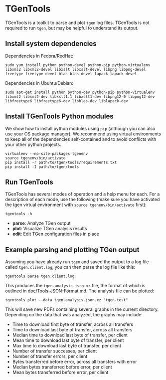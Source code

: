 # TGenTools

TGenTools is a toolkit to parse and plot `tgen` log files. TGenTools is
not required to run `tgen`, but may be helpful to understand its output.

## Install system dependencies

Dependencies in Fedora/RedHat:

    sudo yum install python python-devel python-pip python-virtualenv libxml2 libxml2-devel libxslt libxslt-devel libpng libpng-devel freetype freetype-devel blas blas-devel lapack lapack-devel

Dependencies in Ubuntu/Debian:

    sudo apt-get install python python-dev python-pip python-virtualenv libxml2 libxml2-dev libxslt1.1 libxslt1-dev libpng12-0 libpng12-dev libfreetype6 libfreetype6-dev libblas-dev liblapack-dev

## Install TGenTools Python modules

We show how to install python modules using `pip` (although you can also
use your OS package manager). We recommend using virtual environments to
keep all of the dependencies self-contained and to avoid conflicts with
your other python projects.

    virtualenv --no-site-packages tgenenv
    source tgenenv/bin/activate
    pip install -r path/to/tgen/tools/requirements.txt
    pip install -I path/to/tgen/tools

## Run TGenTools

TGenTools has several modes of operation and a help menu for each. For a
description of each mode, use the following (make sure you have activated
the tgen virtual environment with `source tgenenv/bin/activate` first):

```
tgentools -h
```

  + **parse**: Analyze TGen output
  + **plot**: Visualize TGen analysis results
  + **edit**: Edit TGen configuration files in place

## Example parsing and plotting TGen output

Assuming you have already run `tgen` and saved the output to a log file
called `tgen.client.log`, you can then parse the log file like this:

    tgentools parse tgen.client.log

This produces the `tgen.analysis.json.xz` file, the format of which is
outlined in [doc/Tools-JSON-Format.md](Tools-JSON-Format.md).
The analysis file can be plotted:

    tgentools plot --data tgen.analysis.json.xz "tgen-test"

This will save new PDFs containing several graphs in the current directory.
Depending on the data that was analyzed, the graphs may include:

- Time to download first byte of transfer, across all transfers
- Time to download last byte of transfer, across all transfers
- Median time to download last byte of transfer, per client
- Mean time to download last byte of transfer, per client
- Max time to download last byte of transfer, per client
- Number of transfer successes, per client
- Number of transfer errors, per client
- Bytes transferred before error, across all transfers with error
- Median bytes transferred before error, per client
- Mean bytes transferred before error, per client
